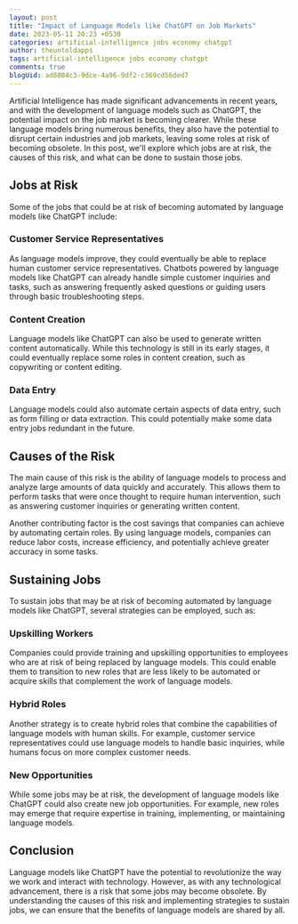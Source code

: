 ```yaml
---
layout: post
title: "Impact of Language Models like ChatGPT on Job Markets"
date: 2023-05-11 20:23 +0530
categories: artificial-intelligence jobs economy chatgpt
author: theuntoldapps
tags: artificial-intelligence jobs economy chatgpt
comments: true
blogUid: ad8884c3-9dce-4a96-9df2-c369cd56ded7
---
```


Artificial Intelligence has made significant advancements in recent years, and with the development of language models such as ChatGPT, the potential impact on the job market is becoming clearer. While these language models bring numerous benefits, they also have the potential to disrupt certain industries and job markets, leaving some roles at risk of becoming obsolete. In this post, we'll explore which jobs are at risk, the causes of this risk, and what can be done to sustain those jobs.

## Jobs at Risk

Some of the jobs that could be at risk of becoming automated by language models like ChatGPT include:

### Customer Service Representatives

As language models improve, they could eventually be able to replace human customer service representatives. Chatbots powered by language models like ChatGPT can already handle simple customer inquiries and tasks, such as answering frequently asked questions or guiding users through basic troubleshooting steps.

### Content Creation

Language models like ChatGPT can also be used to generate written content automatically. While this technology is still in its early stages, it could eventually replace some roles in content creation, such as copywriting or content editing.

### Data Entry

Language models could also automate certain aspects of data entry, such as form filling or data extraction. This could potentially make some data entry jobs redundant in the future.

## Causes of the Risk

The main cause of this risk is the ability of language models to process and analyze large amounts of data quickly and accurately. This allows them to perform tasks that were once thought to require human intervention, such as answering customer inquiries or generating written content.

Another contributing factor is the cost savings that companies can achieve by automating certain roles. By using language models, companies can reduce labor costs, increase efficiency, and potentially achieve greater accuracy in some tasks.

## Sustaining Jobs

To sustain jobs that may be at risk of becoming automated by language models like ChatGPT, several strategies can be employed, such as:

### Upskilling Workers

Companies could provide training and upskilling opportunities to employees who are at risk of being replaced by language models. This could enable them to transition to new roles that are less likely to be automated or acquire skills that complement the work of language models.

### Hybrid Roles

Another strategy is to create hybrid roles that combine the capabilities of language models with human skills. For example, customer service representatives could use language models to handle basic inquiries, while humans focus on more complex customer needs.

### New Opportunities

While some jobs may be at risk, the development of language models like ChatGPT could also create new job opportunities. For example, new roles may emerge that require expertise in training, implementing, or maintaining language models.

## Conclusion

Language models like ChatGPT have the potential to revolutionize the way we work and interact with technology. However, as with any technological advancement, there is a risk that some jobs may become obsolete. By understanding the causes of this risk and implementing strategies to sustain jobs, we can ensure that the benefits of language models are shared by all.
